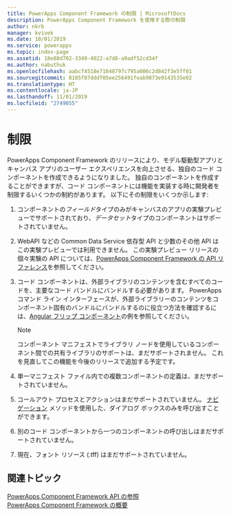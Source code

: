 ```yaml
---
title: PowerApps Component Framework の制限 | MicrosoftDocs
description: PowerApps Component Framework を使用する際の制限
author: nkrb
manager: kvivek
ms.date: 10/01/2019
ms.service: powerapps
ms.topic: index-page
ms.assetid: 18e88d702-3349-4022-a7d8-a9adf52cd34f
ms.author: nabuthuk
ms.openlocfilehash: aabcf4518e71648797c795a006c2d842f3e5ff01
ms.sourcegitcommit: 8185f87dddf05ee256491feab9873e9143535e02
ms.translationtype: HT
ms.contentlocale: ja-JP
ms.lasthandoff: 11/01/2019
ms.locfileid: "2749055"
---
```

# <a name="limitations"></a>制限 

PowerApps Component Framework のリリースにより、モデル駆動型アプリとキャンバス アプリのユーザー エクスペリエンスを向上させる、独自のコード コンポーネントを作成できるようになりました。 独自のコンポーネントを作成することができますが、コード コンポーネントには機能を実装する時に開発者を制限するいくつかの制約があります。 以下にその制限をいくつか示します:

1. コンポーネントの*フィールド*タイプのみがキャンバスのアプリの実験プレビューでサポートされており、*データセット*タイプのコンポーネントはサポートされていません。 
2. WebAPI などの Common Data Service 依存型 API と少数のその他 API はこの実験プレビューでは利用できません。 この実験プレビュー リリースの個々実験の API については、[PowerApps Component Framework の API リファレンス](reference/index.md)を参照してください。
3. コード コンポーネントは、外部ライブラリのコンテンツを含むすべてのコードを、主要なコード バンドルにバンドルする必要があります。 PowerApps コマンド ライン インターフェースが、外部ライブラリーのコンテンツをコンポーネント固有のバンドルにバンドルするのに役立つ方法を確認するには、[Angular フリップ コンポーネント](sample-controls/angular-flip-control.md)の例を参照してください。

   > [!NOTE]
   > コンポーネント マニフェストでライブラリ ノードを使用しているコンポーネント間での共有ライブラリのサポートは、まだサポートされません。 これを見直してこの機能を今後のリリースで追加する予定です。
4. 単一マニフェスト ファイル内での複数コンポーネントの定義は、まだサポートされていません。
5. コールアウト プロセスとアクションはまだサポートされていません。 [ナビゲーション](reference/navigation.md) メソッドを使用した、ダイアログ ボックスのみを呼び出すことができます。
6. 別のコード コンポーネントから一つのコンポーネントの呼び出しはまだサポートされていません。
7. 現在、フォント リソース (.tff) はまだサポートされていません。

## <a name="related-topics"></a>関連トピック

[PowerApps Component Framework API の参照](reference/index.md)<br/>
[PowerApps Component Framework の概要](overview.md)
